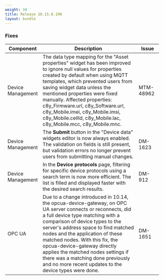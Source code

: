 ```yaml
---
weight: 34
title: Release 10.15.0.190
layout: bundle
---
```


<!--10.15.176.0 - 10.15.0.190-->

### Fixes

<div><table ><colgroup>
<col style="width: 15%;"><col style="width: 70%;"><col style="width: 15%;"></colgroup>
<thead><tr>
<th>
Component</th>
<th>
Description</th>
<th>
Issue</th>
</tr>
</thead><tbody>

<tr>
<td>Device Management</td>
<td>The data type mapping for the "Asset properties" widget has been improved to ignore null values for properties created by default when using MQTT templates, which prevented users from saving widget data unless the mentioned properties were fixed manually. Affected properties: c8y_Firmware.url, c8y_Software.url, c8y_Mobile.imei, c8y_Mobile.imsi, c8y_Mobile.cellId, c8y_Mobile.lac, c8y_Mobile.mcc, c8y_Mobile.mnc.</td>
<td>MTM-48962</td>
</tr>

<tr>
<td>Device Management</td>
<td>The <b>Submit</b> button in the "Device data" widgets editor is now always enabled. The validation on fields is still present, but validation errors no longer prevent users from submitting manual changes.</td>
<td>DM-1623</td>
</tr>

<tr>
<td>Device Management</td>
<td>In the <b>Device protocols</b> page, filtering for specific device protocols using a search term is now more efficient. The list is filled and displayed faster with the desired search results.</td>
<td>DM-912</td>
</tr>

<tr>
<td>OPC UA</td>
<td>
Due to a change introduced in 10.14, the opcua-device-gateway, on OPC UA server connects or reconnects, did a full device type matching with a comparison of device types to the server's address space to find matched nodes and the application of these matched nodes. With this fix, the opcua-device-gateway directly applies the matched nodes settings if there was a matching done previously and no more recent updates to the device types were done.</td>
<td>DM-1651</td>
</tr>


</tbody></table></div>
